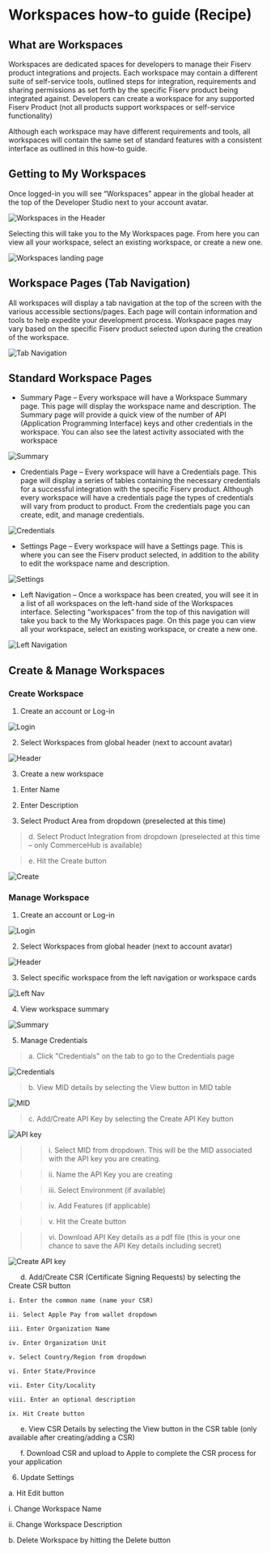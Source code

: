 # Workspaces how-to guide (Recipe)

## What are Workspaces

Workspaces are dedicated spaces for developers to manage their Fiserv product integrations and projects. Each workspace may contain a different suite of self-service tools, outlined steps for integration, requirements and sharing permissions as set forth by the specific Fiserv product being integrated against. Developers can create a workspace for any supported Fiserv Product (not all products support workspaces or self-service functionality)

Although each workspace may have different requirements and tools, all workspaces will contain the same set of standard features with a consistent interface as outlined in this how-to guide.

## Getting to My Workspaces

Once logged-in you will see “Workspaces” appear in the global header at the top of the Developer Studio next to your account avatar.

![Workspaces in the Header](../../assets/images/workspace_how_to_1.png "Workspaces in the Header")

Selecting this will take you to the My Workspaces page. From here you can view all your workspace, select an existing workspace, or create a new one.

![Workspaces landing page](../../assets/images/workspace_how_to_2.png "Workspaces landing page")

## Workspace Pages (Tab Navigation)

All workspaces will display a tab navigation at the top of the screen with the various accessible sections/pages. Each page will contain information and tools to help expedite your development process. Workspace pages may vary based on the specific Fiserv product selected upon during the creation of the workspace.

![Tab Navigation](../../assets/images/workspace_how_to_3.png "Tab Navigation")

## Standard Workspace Pages

* Summary Page – Every workspace will have a Workspace Summary page. This page will display the workspace name and description. The Summary page will provide a quick view of the number of API (Application Programming Interface) keys and other credentials in the workspace. You can also see the latest activity associated with the workspace

![Summary](../../assets/images/workspace_how_to_4.png "Summary")

* Credentials Page – Every workspace will have a Credentials page. This page will display a series of tables containing the necessary credentials for a successful integration with the specific Fiserv product. Although every workspace will have a credentials page the types of credentials will vary from product to product. From the credentials page you can create, edit, and manage credentials.

![Credentials](../../assets/images/workspace_how_to_5.png "Credentials")

* Settings Page – Every workspace will have a Settings page. This is where you can see the Fiserv product selected, in addition to the ability to edit the workspace name and description.

![Settings](../../assets/images/workspace_how_to_6.png "Settings")

* Left Navigation – Once a workspace has been created, you will see it in a list of all workspaces on the left-hand side of the Workspaces interface. Selecting “workspaces” from the top of this navigation will take you back to the My Workspaces page. On this page you can view all your workspace, select an existing workspace, or create a new one.

![Left Navigation](../../assets/images/workspace_how_to_7.png "Left Navigation")

## Create & Manage Workspaces

### Create Workspace

1) Create an account or Log-in

![Login](../../assets/images/workspace_how_to_create_1.png "Login")

2) Select Workspaces from global header (next to account avatar)

![Header](../../assets/images/workspace_how_to_create_2.png "Header")

3) Create a new workspace

  1. Enter Name

  2. Enter Description

  3. Select Product Area from dropdown (preselected at this time)

> d. Select Product Integration from dropdown (preselected at this time – only CommerceHub is available)

> e. Hit the Create button

![Create](../../assets/images/workspace_how_to_create_3.png "Create")

### Manage Workspace

1) Create an account or Log-in

![Login](../../assets/images/workspace_how_to_manage_1.png "Login")

2) Select Workspaces from global header (next to account avatar)

![Header](../../assets/images/workspace_how_to_manage_2.png "Header")

3) Select specific workspace from the left navigation or workspace cards

![Left Nav](../../assets/images/workspace_how_to_manage_3.png "Left Nav")

4) View workspace summary

![Summary](../../assets/images/workspace_how_to_manage_4.png "Summary")

5) Manage Credentials

> a. Click "Credentials" on the tab to go to the Credentials page

![Credentials](../../assets/images/workspace_how_to_manage_5.png "Credentials")

> b. View MID details by selecting the View button in MID table

![MID](../../assets/images/workspace_how_to_manage_6.png "MID")

> c. Add/Create API Key by selecting the Create API Key button

![API key](../../assets/images/workspace_how_to_manage_7.png "API key")

   >> i. Select MID from dropdown. This will be the MID associated with the API key you are creating.

   >> ii. Name the API Key you are creating

   >> iii. Select Environment (if available)

   >> iv. Add Features (if applicable)

   >> v. Hit the Create button
    
   >> vi. Download API Key details as a pdf file (this is your one chance to save the API Key details including secret)

![Create API key](../../assets/images/workspace_how_to_manage_8.png "Create API key")

&nbsp;&nbsp;&nbsp;&nbsp;&nbsp;&nbsp;d. Add/Create CSR (Certificate Signing Requests) by selecting the Create CSR button

    i. Enter the common name (name your CSR)
    
    ii. Select Apple Pay from wallet dropdown

    iii. Enter Organization Name

    iv. Enter Organization Unit

    v. Select Country/Region from dropdown

    vi. Enter State/Province

    vii. Enter City/Locality

    viii. Enter an optional description

    ix. Hit Create button

  &nbsp;&nbsp;&nbsp;&nbsp;&nbsp;&nbsp;e. View CSR Details by selecting the View button in the CSR table (only available after creating/adding a CSR)

  &nbsp;&nbsp;&nbsp;&nbsp;&nbsp;&nbsp;f. Download CSR and upload to Apple to complete the CSR process for your application

6) Update Settings

a. Hit Edit button

i. Change Workspace Name

ii. Change Workspace Description

b. Delete Workspace by hitting the Delete button
